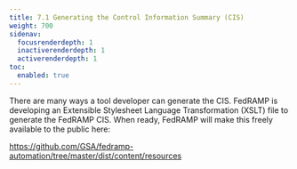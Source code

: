 ```yaml
---
title: 7.1 Generating the Control Information Summary (CIS)
weight: 700
sidenav:
  focusrenderdepth: 1
  inactiverenderdepth: 1
  activerenderdepth: 1
toc:
  enabled: true
---
```

There are many ways a tool developer can generate the CIS. FedRAMP is developing an Extensible Stylesheet Language Transformation (XSLT) file to generate the FedRAMP CIS. When ready, FedRAMP will make this freely available to the public here:

<https://github.com/GSA/fedramp-automation/tree/master/dist/content/resources>

